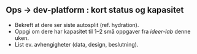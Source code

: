 ## Ops → dev-platform : kort status og kapasitet
- Bekreft at dere ser siste autosplit (ref. hydration).
- Oppgi om dere har kapasitet til 1–2 små oppgaver fra *ideer-lab* denne uken.
- List ev. avhengigheter (data, design, beslutning).
